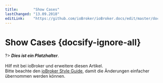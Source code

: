 ```yaml
---
title:       "Show Cases"
lastChanged: "13.09.2018"
editLink:    "https://github.com/ioBroker/ioBroker.docs/edit/master/docs/showcases/README.md"
---
```


# Show Cases {docsify-ignore-all}

?> ***Dies ist ein Platzhalter***.
   <br><br>
   Hilf mit bei ioBroker und erweitere diesen Artikel.  
   Bitte beachte den [ioBroker Style Guide](community/styleguidedoc), 
   damit die Änderungen einfacher übernommen werden können.
